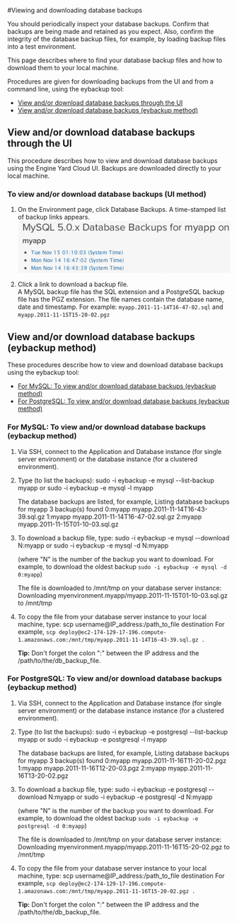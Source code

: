 #Viewing and downloading database backups

You should periodically inspect your database backups. Confirm that backups are being made and retained as you expect. Also, confirm the integrity of the database backup files, for example, by loading backup files into a test environment. 

This page describes where to find your database backup files and how to download them to your local machine.

Procedures are given for downloading backups from the UI and from a command line, using the eybackup tool:  

* [View and/or download database backups through the UI][1]
* [View and/or download database backups (eybackup method)][2]


<h2 id="topic1"> View and/or download database backups through the UI</h2>

This procedure describes how to view and download database backups using the Engine Yard Cloud UI. Backups are downloaded directly to your local machine.

### To view and/or download database backups (UI method)

1. On the Environment page, click Database Backups.
    A time-stamped list of backup links appears.
    ![Example list of backup links](images/database_backups.png)

2. Click a link to download a backup file.  
    A MySQL backup file has the SQL extension and a PostgreSQL backup file has the PGZ extension. The file names contain the database name, date and timestamp. For example: `myapp.2011-11-14T16-47-02.sql` and `myapp.2011-11-15T15-20-02.pgz` 

<h2 id="topic1"> View and/or download database backups (eybackup method)</h2>

These procedures describe how to view and download database backups using the eybackup tool:

* [For MySQL: To view and/or download database backups (eybackup method)][A]
* [For PostgreSQL: To view and/or download database backups (eybackup method)][B] 

<h3 id="topicA"> For MySQL: To view and/or download database backups (eybackup method) </h3>

1. Via SSH, connect to the Application and Database instance (for single server environment) or the database instance (for a clustered environment).

2. Type (to list the backups):
        sudo -i eybackup -e mysql --list-backup myapp
    or
        sudo -i eybackup -e mysql -l myapp

    The database backups are listed, for example, 
        Listing database backups for myapp
		3 backup(s) found
		0:myapp myapp.2011-11-14T16-43-39.sql.gz
		1:myapp myapp.2011-11-14T16-47-02.sql.gz
		2:myapp myapp.2011-11-15T01-10-03.sql.gz
		
3. To download a backup file, type:
        sudo -i eybackup -e mysql --download N:myapp
	or 
		sudo -i eybackup -e mysql -d N:myapp

    (where "N" is the number of the backup you want to download. For example, to download the oldest backup `sudo -i eybackup -e mysql -d 0:myapp`)

    The file is downloaded to /mnt/tmp on your database server instance:
        Downloading myenvironment.myapp/myapp.2011-11-15T01-10-03.sql.gz to /mnt/tmp

4. To copy the file from your database server instance to your local machine, type:
        scp username@IP_address:/path_to_file destination
    For example, `scp deploy@ec2-174-129-17-196.compute-1.amazonaws.com:/mnt/tmp/myapp.2011-11-14T16-43-39.sql.gz .`
	    
    **Tip:** Don't forget the colon ":" between the IP address and the /path/to/the/db_backup_file.


<h3 id="topicB"> For PostgreSQL: To view and/or download database backups (eybackup method)</h3>

1. Via SSH, connect to the Application and Database instance (for single server environment) or the database instance instance (for a clustered environment).

2. Type (to list the backups):
        sudo -i eybackup -e postgresql --list-backup myapp
    or
        sudo -i eybackup -e postgresql -l myapp

    The database backups are listed, for example, 
        Listing database backups for myapp
		3 backup(s) found
		0:myapp myapp.2011-11-16T11-20-02.pgz
		1:myapp myapp.2011-11-16T12-20-03.pgz
		2:myapp myapp.2011-11-16T13-20-02.pgz
		
		
3. To download a backup file, type:
        sudo -i eybackup -e postgresql --download N:myapp
	or 
		sudo -i eybackup -e postgresql -d N:myapp

    (where "N" is the number of the backup you want to download. For example, to download the oldest backup `sudo -i eybackup -e postgresql -d 0:myapp`)

    The file is downloaded to /mnt/tmp on your database server instance:
        Downloading myenvironment.myapp/myapp.2011-11-16T15-20-02.pgz to /mnt/tmp

4. To copy the file from your database server instance to your local machine, type:
        scp username@IP_address:/path_to_file destination
    For example, `scp deploy@ec2-174-129-17-196.compute-1.amazonaws.com:/mnt/tmp/myapp.2011-11-16T15-20-02.pgz .`
	    
    **Tip:** Don't forget the colon ":" between the IP address and the /path/to/the/db_backup_file.

[1]: #topic1        "topic1"
[2]: #topic2        "topic2"
[A]: #topicA        "topicA"
[B]: #topicB        "topicB"
